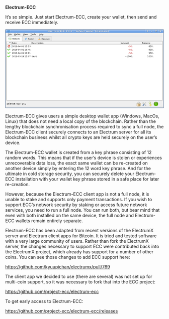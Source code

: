 **Electrum-ECC**

It’s so simple. Just start Electrum-ECC, create your wallet, then send
and receive ECC immediately.

![](Electrum-ECC_html_2a4e4b0718b10698.jpg)

Electrum-ECC gives users a simple desktop wallet app (Windows, MacOs,
Linux) that does not need a local copy of the blockchain. Rather than
the lengthy blockchain synchronisation process required to sync a full
node, the Electrum-ECC client securely connects to an Electrum server
for all its blockchain business whilst all crypto keys are held securely
on the user’s device.

The Electrum-ECC wallet is created from a key phrase consisting of 12
random words. This means that if the user’s device is stolen or
experiences unrecoverable data loss, the exact same wallet can be
re-created on another device simply by entering the 12 word key phrase.
And for the ultimate in cold storage security, you can securely delete
your Electrum-ECC installation with your wallet key phrase stored in a
safe place for later re-creation.

However, because the Electrum-ECC client app is not a full node, it is
unable to stake and supports only payment transactions. If you wish to
support ECC’s network security by staking or access future network
services, you need to run a full node. You can run both, but bear mind
that even with both installed on the same device, the full node and
Electrum-ECC wallets remain entirely separate.

Electrum-ECC has been adapted from recent versions of the ElectrumX
server and Electrum client apps for Bitcoin. It is tried and tested
software with a very large community of users. Rather than fork the
ElectrumX server, the changes necessary to support ECC were contributed
back into the ElectrumX project, which already has support for a number
of other coins. You can see those changes to add ECC support here:

<https://github.com/kyuupichan/electrumx/pull/769>

The client app we decided to use (there are several) was not set up for
multi-coin support, so it was necessary to fork that into the ECC
project:

<https://github.com/project-ecc/electrum-ecc>

To get early access to Electrum-ECC:

<https://github.com/project-ecc/electrum-ecc/releases>
